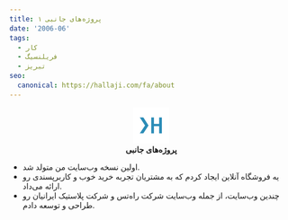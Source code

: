 ```yaml
---
title: پروژه‌های جانبی ۱
date: '2006-06'
tags:
  - کار
  - فریلنسیگ
  - تبریز
seo:
  canonical: https://hallaji.com/fa/about
---
```

<p align='center'>
  <img src='/assets/fav/white.svg' height='64' /><br />
  <b>پروژه‌های جانبی</b>
</p>

* اولین نسخه وب‌سایت من متولد شد.
* یه فروشگاه آنلاین ایجاد کردم که به مشتریان تجربه خرید خوب و کاربرپسندی رو ارائه می‌داد.
* چندین وب‌سایت، از جمله وب‌سایت شرکت راه‌تس و شرکت پلاستیک ایرانیان رو طراحی و توسعه دادم.
